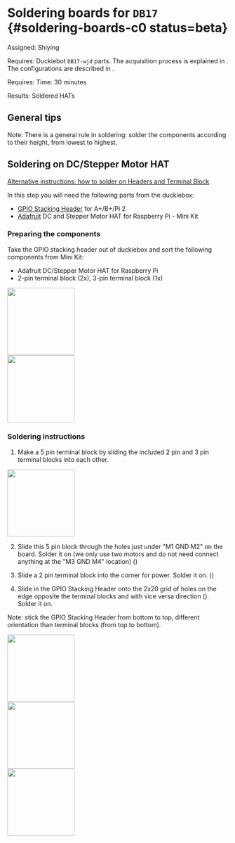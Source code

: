 # Soldering boards for `DB17` {#soldering-boards-c0 status=beta}

Assigned: Shiying

<!--
Shiying: how long does it take to solder the stuff described in this chapter? (I guessed 30 mins, change it with the real number)

-->

<div class='requirements' markdown="1">

Requires:  Duckiebot `DB17-wjd` parts. The acquisition process is explained in [](#acquiring-parts-c0). The configurations are described in [](#duckiebot-configurations).

Requires: Time: 30 minutes

Results: Soldered HATs

</div>

## General tips

Note: There is a general rule in soldering: solder the components according to their height, from lowest to highest.

##  Soldering on DC/Stepper Motor HAT

[Alternative instructions: how to solder on Headers and Terminal Block](https://learn.adafruit.com/adafruit-dc-and-stepper-motor-hat-for-raspberry-pi/assembly)

In this step you will need the following parts from the duckiebox:

- [GPIO Stacking Header](http://adafru.it/2223) for A+/B+/Pi 2
- [Adafruit](http://adafru.it/2348) DC and Stepper Motor HAT for Raspberry Pi - Mini Kit

### Preparing the components

Take the GPIO stacking header out of duckiebox and sort the following components from Mini Kit:

* Adafruit DC/Stepper Motor HAT for Raspberry Pi
* 2-pin terminal block (2x), 3-pin terminal block (1x)

<div figure-id="fig:GPIO_Stacking_Header" figure-caption="GPIO_Stacking_Header">
     <img src="GPIO_Stacking_Header.jpg" style='width: 20ex; height: auto'/>
</div>
<div figure-id="fig:DC/Stepper_HAT" figure-caption="DC/Stepper Motor HAT and solder components">
    <img src="DC_stepper_HAT.jpg" style='width: 20ex; height: auto'/>
</div>



### Soldering instructions

1. Make a 5 pin terminal block by sliding the included 2 pin and 3 pin terminal blocks into each other.

<div figure-id="fig:terminal_block" figure-caption="5 pin terminal_block">
   <img src="terminal_block.jpg" style='width: 20ex; height: auto'/>

</div>

2. Slide this 5 pin block through the holes just under "M1 GND M2" on the board. Solder it on (we only use two motors and do not need connect anything at the "M3 GND M4" location) ([](#figure:upview_Stepper_Motor))

3. Slide a 2 pin terminal block into the corner for power. Solder it on.
([](#figure:sideview_terminal))

4. Slide in the GPIO Stacking Header onto the 2x20 grid of holes on the edge opposite the terminal blocks and with vice versa direction ([](#figure:GPIO_HAT_orientation)). Solder it on.

Note: stick the GPIO Stacking Header from bottom to top, different orientation than terminal blocks (from top to bottom).

<div figure-id="fig:GPIO_HAT_orientation" figure-caption=" ">
   <img src="GPIO_HAT_orientation.jpg" style='width: 20ex; height: auto'/>
</div>
<div figure-id="fig:sideview_terminal" figure-caption="Side view of finished soldering DC/Stepper Motor HAT">
   <img src="sideview_Stepper_HAT.jpg" style='width: 20ex; height: auto'/>
</div>
<div figure-id="fig:upview_Stepper_Motor" figure-caption="upside view of finished soldering DC/Stepper Motor HAT">
   <img src="upview_stepper_Motor.jpg" style='width: 20ex; height: auto'/>
</div>
